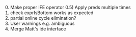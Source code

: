0) Make proper IFE operator
0.5) Apply preds multiple times
1) check exprIsBottom works as expected
2) partial online cycle elimination?
5) User warnings e.g. ambiguous
6) Merge Matt's ide interface